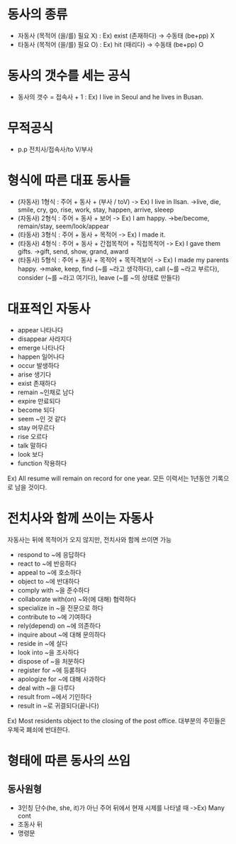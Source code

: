 # 동사의 종류
* 자동사 (목적어 (을/를) 필요 X) : Ex) exist (존재하다) -> 수동태 (be+pp) X
* 타동사 (목적어 (을/를) 필요 O) : Ex) hit (때리다) -> 수동태 (be+pp) O

# 동사의 갯수를 세는 공식
* 동사의 갯수 = 접속사 + 1 : Ex) I live in Seoul and he lives in Busan.

# 무적공식
* p.p 전치사/접속사/to V/부사

# 형식에 따른 대표 동사들
* (자동사) 1형식 : 주어 + 동사 + (부사 / toV) -> Ex) I live in Ilsan.
->live, die, smile, cry, go, rise, work, stay, happen, arrive, sleeep
* (자동사) 2형식 : 주어 + 동사 + 보어 -> Ex) I am happy.
->be/become, remain/stay, seem/look/appear
* (타동사) 3형식 : 주어 + 동사 + 목적어 -> Ex) I made it.
* (타동사) 4형식 : 주어 + 동사 + 간접목적어 + 직접목적어 -> Ex) I gave them gifts.
->gift, send, show, grand, award
* (타동사) 5형식 : 주어 + 동사 + 목적어 + 목적격보어 -> Ex) I made my parents happy.
->make, keep, find (~를 ~라고 생각하다), call (~를 ~라고 부르다), consider (~를 ~라고 여기다), leave (~를 ~의 상태로 만들다)

# 대표적인 자동사
* appear 나타나다
* disappear 사라지다
* emerge 나타나다
* happen 일어나다
* occur 발생하다
* arise 생기다
* exist 존재하다
* remain ~인채로 남다
* expire 만료되다
* become 되다
* seem ~인 것 같다
* stay 머무르다
* rise 오르다
* talk 말하다
* look 보다
* function 작용하다

Ex) All resume will remain on record for one year. 모든 이력서는 1년동안 기록으로 남을 것이다.

# 전치사와 함께 쓰이는 자동사
자동사는 뒤에 목적어가 오지 않지만, 전치사와 함께 쓰이면 가능
* respond to ~에 응답하다
* react to ~에 반응하다
* appeal to ~에 호소하다
* object to ~에 반대하다
* comply with ~을 준수하다
* collaborate with(on) ~와(에 대해) 협력하다
* specialize in ~을 전문으로 하다
* contribute to ~에 기여하다
* rely(depend) on ~에 의존하다
* inquire about ~에 대해 문의하다
* reside in ~에 살다
* look into ~을 조사하다
* dispose of ~을 처분하다
* register for ~에 등롣하다
* apologize for ~에 대해 사과하다
* deal with ~을 다루다
* result from ~에서 기인하다
* result in ~로 귀결되다(끝나다)

Ex) Most residents object to the closing of the post office. 대부분의 주민들은 우체국 폐쇠에 반대한다.

# 형태에 따른 동사의 쓰임

## 동사원형
* 3인칭 단수(he, she, it)가 아닌 주어 뒤에서 현재 시제를 나타낼 때
->Ex) Many cont
* 조동사 뒤
* 명령문
